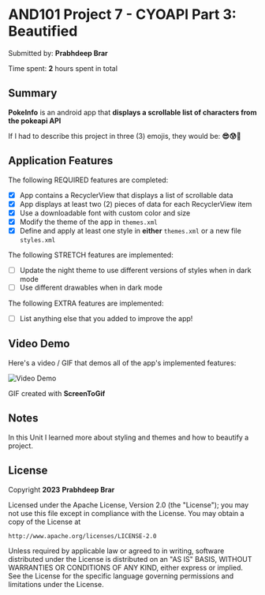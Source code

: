 # AND101 Project 7 - CYOAPI Part 3: Beautified

Submitted by: **Prabhdeep Brar**

Time spent: **2** hours spent in total

## Summary

**PokeInfo** is an android app that **displays a scrollable list of characters from the pokeapi API**

If I had to describe this project in three (3) emojis, they would be: **😎😰🤯**

## Application Features

<!-- (This is a comment) Please be sure to change the [ ] to [x] for any features you completed.  If a feature is not checked [x], you might miss the points for that item! -->

The following REQUIRED features are completed:

- [x] App contains a RecyclerView that displays a list of scrollable data
- [x] App displays at least two (2) pieces of data for each RecyclerView item
- [x] Use a downloadable font with custom color and size
- [x] Modify the theme of the app in `themes.xml`
- [x] Define and apply at least one style in **either** `themes.xml` or a new file `styles.xml`

The following STRETCH features are implemented:

- [ ] Update the night theme to use different versions of styles when in dark mode
- [ ] Use different drawables when in dark mode

The following EXTRA features are implemented:

- [ ] List anything else that you added to improve the app!

## Video Demo

Here's a video / GIF that demos all of the app's implemented features:

<img src='https://user-images.githubusercontent.com/96799357/232177509-ba38a815-4b81-4409-a93b-a5cbb12e5f68.gif' title='Video Demo' width='' alt='Video Demo' />


GIF created with **ScreenToGif**

<!-- Recommended tools:
- [Kap](https://getkap.co/) for macOS
- [ScreenToGif](https://www.screentogif.com/) for Windows
- [peek](https://github.com/phw/peek) for Linux. -->

## Notes

In this Unit I learned more about styling and themes and how to beautify a project.

## License

Copyright **2023** **Prabhdeep Brar**

Licensed under the Apache License, Version 2.0 (the "License");
you may not use this file except in compliance with the License.
You may obtain a copy of the License at

    http://www.apache.org/licenses/LICENSE-2.0

Unless required by applicable law or agreed to in writing, software
distributed under the License is distributed on an "AS IS" BASIS,
WITHOUT WARRANTIES OR CONDITIONS OF ANY KIND, either express or implied.
See the License for the specific language governing permissions and
limitations under the License.
